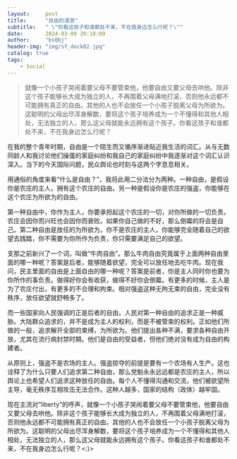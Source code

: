 ```yaml
---
layout:     post
title:      "自由的漫游"
subtitle:   " \"你看这孩子和谁都处不来，不在我身边怎么行呢？\""
date:       2024-03-09 20:18:09
author:     "bs0bj"
header-img: "img/sf_dock02.jpg"
catalog: true
tags:
    - Social
---
```


>就像一个小孩子哭闹着要父母不要管束他，他要自由又要父母去哄他。除非这个孩子能够长大成为独立的人，不再围着父母满地打滚，否则他永远都不可能拥有真正的自由。其他的人也不会放任一个小孩子脱离父母为所欲为。这聪明的父母出尽浑身解数，要将这个孩子培养成为一个不懂得和其他人相处，无法独立的人，那么这父母就能永远拥有这个孩子。你看这孩子和谁都处不来，不在我身边怎么行呢？

在我的整个青年时期，自由是一个陌生而又循序渐进贴近我生活的词汇。从与无数同龄人和我讨论他们操蛋的家庭纠纷和我自己的家庭纠纷中我逐渐对这个词汇认识深入。当下的今天国际问题，民众舆论也时刻与这两个字息息相关。

用通俗的角度来看“什么是自由？”，我将此用二分法分为两种。一种自由，是假设你是农庄的主人，拥有这个农庄的自由。另一种是假设你是农庄的强盗，你能够在这个农庄为所欲为的自由。

第一种自由中，你作为主人，你要承担起这个农庄的一切，对你所做的一切负责。农庄会因你而兴旺也会因你而衰败。如果你自己做的不好，那么倒霉的将会是自己。第二种自由是放任的为所欲为，你不是农庄的主人，你能够完全随着自己的欲望去践踏，你不需要为你所作为负责，你只需要满足自己的欲望。

支那之前新兴了一个词，叫做“牛肉自由”。那么牛肉自由究竟属于上面两种自由里面的哪一种呢？答案是后者，能够随着欲望，完全可以放任地去吃牛肉。现在我问，民主里面的自由是上面自由的哪一种呢？答案是前者，你是主人同时你也要为你所作的事负责。做得好你会有收获，做得不好你会倒霉。有更多的时候，主人是为了农庄付出，有更多的不合理和拘束。相对强盗这种无拘无束的自由，完全没有秩序，放任欲望就舒畅多了。

而一些国家向人民强调的正是后者的自由。人民对第一种自由的追求正是一种威胁。大陆群众追求的，并不是成为主人的权利，而是不被管束的权利。正如他们所做的一般，追求解开全部的束缚，为所欲为。他们提出各种不满，要求各种自由开放，尤其在流行病封禁时期。他们是自由的受益者，但他们绝对没有成为自由的构建者。

从原则上，强盗不是农场的主人。强盗掠夺的前提是要有一个农场有人生产。这也诠释了为什么只要人们追求第二种自由，那么党魁永永远远都是农庄的主人，所以舆论上也希望人们追求这种放任的自由。每个人不懂得沟通和交流，他们被欲望所主导，毫无秩序互相攻击无法合作。这种人越多，国家的结构（政体）越牢固。

现在主流对”liberty“的呼声，就像一个小孩子哭闹着要父母不要管束他，他要自由又要父母去哄他。除非这个孩子能够长大成为独立的人，不再围着父母满地打滚，否则他永远都不可能拥有真正的自由。其他的人也不会放任一个小孩子脱离父母为所欲为。这聪明的父母出尽浑身解数，要将这个孩子培养成为一个不懂得和其他人相处，无法独立的人，那么这父母就能永远拥有这个孩子。你看这孩子和谁都处不来，不在我身边怎么行呢？<:)>
